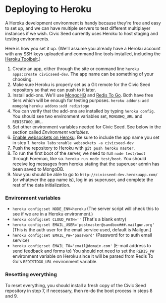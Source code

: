 # Deploying to Heroku

A Heroku development environment is handy because they're free and easy to set up, and we can have multiple servers to test different multiplayer instances if we wish. Civic Seed currently uses Heroku to host staging and testing environments.

Here is how you set it up. (We'll assume you already have a Heroku account with any SSH keys uploaded and command line tools installed, including the [Heroku Toolbelt](https://toolbelt.heroku.com/).)

1. Create an app, either through the site or command line `heroku apps:create civicseed-dev`. The app name can be something of your choosing.
2. Make sure Heroku is properly set as a Git remote for the Civic Seed repository so that we can push to it later.
3. Install add-ons. We'll use [MongoHQ](https://addons.heroku.com/mongohq) and [Redis To Go](https://addons.heroku.com/redistogo). Both have free tiers which will be enough for testing purposes.
`heroku addons:add mongohq`
`heroku addons:add redistogo`
4. You can verify that the add-ons are installed by typing `heroku config`. You should see two environment variables set, `MONGOHQ_URL` and `REDISTOGO_URL`.
5. Set other environment variables needed for Civic Seed. See below in the section called _Environment variables_.
6. [Enable websockets on Heroku](https://devcenter.heroku.com/articles/heroku-labs-websockets). Be sure to include the app name you set in step 1.
`heroku labs:enable websockets -a civicseed-dev`
7. Push the repository to Heroku with `git push heroku master`.
8. To run the first boot of the server, we need to run `node test/boot` through Foreman, like so. `heroku run node test/boot`. You should receive log messages from heroku stating that the superuser admin has been saved to MongoDB.
9. Now you should be able to go to `http://civicseed-dev.herokuapp.com/` (or whatever the app name is), log in as superuser, and complete the rest of the data initialization.

### Environment variables
* `heroku config:set NODE_ENV=heroku` (The server script will check this to see if we are in a Heroku environment.)
* `heroku config:set CLOUD_PATH=''` (That's a blank entry)
* `heroku config:set EMAIL_USER='postmaster@sandbox###.mailgun.org'` (This is the auth user for the email service used, default is Mailgun.)
* `heroku config:set EMAIL_PW='password'` (Password for to auth email service)
* `heroku config:set EMAIL_TO='email@domain.com'` (E-mail address to send feedback and forms to)
You should not need to set the `REDIS_PW` environment variable on Heroku since it will be parsed from Redis To Go's `REDISTOGO_URL` environment variable.

### Resetting everything

To reset everything, you should install a fresh copy of the Civic Seed repository in step 7, if necessary, then re-do the boot process in steps 8 and 9.
